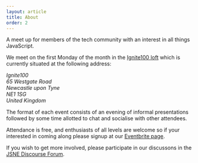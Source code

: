 ```yaml
---
layout: article
title: About
order: 2
---
```


A meet up for members of the tech community with an interest in all things JavaScript.

We meet on the first Monday of the month in the [Ignite100 loft](https://www.google.co.uk/maps?sll=54.970029299999666%2C-1.6181020385923852&sspn=0.004822238166532978%2C0.015407360822010456&t=m&q=65+Westgate+Rd%2C+Newcastle+upon+Tyne&output=classic) which is currently situated at the following address:

<address>
Ignite100<br>
65 Westgate Road<br>
Newcastle upon Tyne<br>
NE1 1SG<br>
United Kingdom<br>
</address>

The format of each event consists of an evening of informal presentations followed by some time allotted to chat and socialise with other attendees.

Attendance is free, and enthusiasts of all levels are welcome so if your interested in coming along please signup at our [Eventbrite page](http://jsnortheast.eventbrite.co.uk/).

If you wish to get more involved, please participate in our discussons in the [JSNE Discourse Forum](http://discourse.jsnortheast.co.uk).
